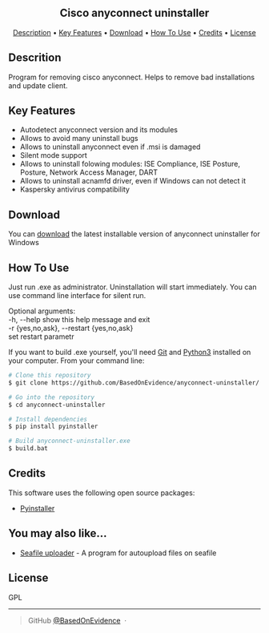 
<h2 align="center">Cisco anyconnect uninstaller</h2>

<p align="center">
  <a href="#descrition">Description</a> •
  <a href="#key-features">Key Features</a> •
  <a href="#download">Download</a> •
  <a href="#how-to-use">How To Use</a> •
  <a href="#credits">Credits</a> •
  <a href="#license">License</a>
</p>


## Descrition

Program for removing cisco anyconnect. Helps to remove bad installations and update client.

## Key Features

* Autodetect anyconnect version and its modules
* Allows to avoid many uninstall bugs
* Allows to uninstall anyconnect even if .msi is damaged
* Silent mode support
* Allows to uninstall folowing modules: ISE Compliance, ISE Posture, Posture, Network Access Manager, DART
* Allows to uninstall acnamfd driver, even if Windows can not detect it
* Kaspersky antivirus compatibility

## Download

You can [download](https://github.com/BasedOnEvidence/anyconnect-uninstaller/releases) the latest installable version of anyconnect uninstaller for Windows

## How To Use

Just run .exe as administrator. Uninstallation will start immediately.
You can use command line interface for silent run.

Optional arguments: <br />
  -h, --help            show this help message and exit <br />
  -r {yes,no,ask}, --restart {yes,no,ask} <br />
                        set restart parametr <br />

If you want to build .exe yourself, you'll need [Git](https://git-scm.com) and [Python3](https://www.python.org/downloads/) installed on your computer. From your command line:

```bash
# Clone this repository
$ git clone https://github.com/BasedOnEvidence/anyconnect-uninstaller/

# Go into the repository
$ cd anyconnect-uninstaller

# Install dependencies
$ pip install pyinstaller

# Build anyconnect-uninstaller.exe
$ build.bat
```

## Credits

This software uses the following open source packages:

- [Pyinstaller](https://www.pyinstaller.org/)


## You may also like...

- [Seafile uploader](https://github.com/BasedOnEvidence/seafile-uploader) - A program for autoupload files on seafile

## License

GPL

---

> GitHub [@BasedOnEvidence](https://github.com/BasedOnEvidence/) &nbsp;&middot;&nbsp;


